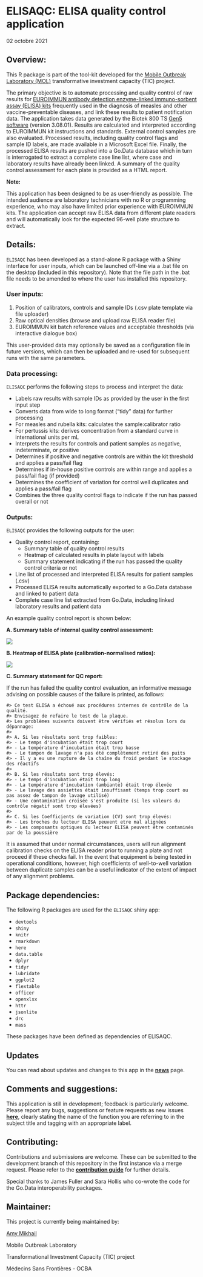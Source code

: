 ELISAQC: ELISA quality control application
================
02 octobre 2021

<!-- README.md is generated from README.Rmd. Please edit that file -->

## Overview:

This R package is part of the tool-kit developed for the [Mobile
Outbreak Laboratory
(MOL)](https://msf-transformation.org/wp-content/uploads/2019/07/Mobile-Lab-Project-Summary-2019.06.13.pdf)
transformative investment capacity (TIC) project.

The primary objective is to automate processing and quality control of
raw results for [EUROIMMUN antibody detection enzyme-linked
immuno-sorbent assay (ELISA)
kits](https://www.euroimmun.com/products/infection-diagnostics/id/vaccine-preventable-diseases/)
frequently used in the diagnosis of measles and other
vaccine-preventable diseases, and link these results to patient
notification data. The application takes data generated by the Biotek
800 TS [Gen5
software](https://www.biotek.com/products/software-robotics-software/gen5-microplate-reader-and-imager-software/)
(version 3.08.01). Results are calculated and interpreted according to
EUROIMMUN kit instructions and standards. External control samples are
also evaluated. Processed results, including quality control flags and
sample ID labels, are made available in a Microsoft Excel file. Finally,
the processed ELISA results are pushed into a Go.Data database which in
turn is interrogated to extract a complete case line list, where case
and laboratory results have already been linked. A summary of the
quality control assessment for each plate is provided as a HTML report.

**Note:**

This application has been designed to be as user-friendly as possible.
The intended audience are laboratory technicians with no R or
programming experience, who may also have limited prior experience with
EUROIMMUN kits. The application can accept raw ELISA data from different
plate readers and will automatically look for the expected 96-well plate
structure to extract.

## Details:

`ELISAQC` has been developed as a stand-alone R package with a Shiny
interface for user inputs, which can be launched off-line via a .bat
file on the desktop (included in this repository). Note that the file
path in the .bat file needs to be amended to where the user has
installed this repository.

### User inputs:

1.  Position of calibrators, controls and sample IDs (.csv plate
    template via file uploader)
2.  Raw optical densities (browse and upload raw ELISA reader file)
3.  EUROIMMUN kit batch reference values and acceptable thresholds (via
    interactive dialogue box)

This user-provided data may optionally be saved as a configuration file
in future versions, which can then be uploaded and re-used for
subsequent runs with the same parameters.

### Data processing:

`ELISAQC` performs the following steps to process and interpret the
data:

-   Labels raw results with sample IDs as provided by the user in the
    first input step
-   Converts data from wide to long format (“tidy” data) for further
    processing
-   For measles and rubella kits: calculates the sample:calibrator ratio
-   For pertussis kits: derives concentration from a standard curve in
    international units per mL
-   Interprets the results for controls and patient samples as negative,
    indeterminate, or positive
-   Determines if positive and negative controls are within the kit
    threshold and applies a pass/fail flag
-   Determines if in-house positive controls are within range and
    applies a pass/fail flag (if provided)
-   Determines the coefficient of variation for control well duplicates
    and applies a pass/fail flag
-   Combines the three quality control flags to indicate if the run has
    passed overall or not

### Outputs:

`ELISAQC` provides the following outputs for the user:

-   Quality control report, containing:
    -   Summary table of quality control results
    -   Heatmap of calculated results in plate layout with labels
    -   Summary statement indicating if the run has passed the quality
        control criteria or not
-   Line list of processed and interpreted ELISA results for patient
    samples (.csv)
-   Processed ELISA results automatically exported to a Go.Data database
    and linked to patient data
-   Complete case line list extracted from Go.Data, including linked
    laboratory results and patient data

An example quality control report is shown below:

**A. Summary table of internal quality control assessment:**

![](Images/QCtable_updated.png?raw=true)

**B. Heatmap of ELISA plate (calibration-normalised ratios):**

![](Images/Plate%20heatmap.png?raw=true)

**C. Summary statement for QC report:**

If the run has failed the quality control evaluation, an informative
message advising on possible causes of the failure is printed, as
follows:

    #> Ce test ELISA a échoué aux procédures internes de contrôle de la qualité.
    #> Envisagez de refaire le test de la plaque.
    #> Les problèmes suivants doivent être vérifiés et résolus lors du dépannage:
    #> 
    #> A. Si les résultats sont trop faibles:
    #> - Le temps d'incubation était trop court
    #> - La température d'incubation était trop basse
    #> - Le tampon de lavage n'a pas été complètement retiré des puits
    #> - Il y a eu une rupture de la chaîne du froid pendant le stockage des réactifs
    #> 
    #> B. Si les résultats sont trop élevés:
    #> - Le temps d'incubation était trop long
    #> - La température d'incubation (ambiante) était trop élevée
    #> - Le lavage des assiettes était insuffisant (temps trop court ou pas assez de tampon de lavage utilisé)
    #> - Une contamination croisée s'est produite (si les valeurs du contrôle négatif sont trop élevées)
    #>  
    #> C. Si les Coefficients de variation (CV) sont trop élevés:
    #> - Les broches du lecteur ELISA peuvent etre mal alignées
    #> - Les composants optiques du lecteur ELISA peuvent être contaminés par de la poussière

It is assumed that under normal circumstances, users will run alignment
calibration checks on the ELISA reader prior to running a plate and not
proceed if these checks fail. In the event that equipment is being
tested in operational conditions, however, high coefficients of
well-to-well variation between duplicate samples can be a useful
indicator of the extent of impact of any alignment problems.

## Package dependencies:

The following R packages are used for the `ELISAQC` shiny app:

-   `devtools`
-   `shiny`
-   `knitr`
-   `rmarkdown`
-   `here`
-   `data.table`
-   `dplyr`
-   `tidyr`
-   `lubridate`
-   `ggplot2`
-   `flextable`
-   `officer`
-   `openxlsx`
-   `httr`
-   `jsonlite`
-   `drc`
-   `mass`

These packages have been defined as dependencies of ELISAQC.

## Updates

You can read about updates and changes to this app in the
**[news](https://github.com/msf-ocba/MOL/blob/master/CHANGELOG.md)**
page.

## Comments and suggestions:

This application is still in development; feedback is particularly
welcome. Please report any bugs, suggestions or feature requests as new
issues **[here](https://github.com/msf-ocba/MOL/issues)**, clearly
stating the name of the function you are referring to in the subject
title and tagging with an appropriate label.

## Contributing:

Contributions and submissions are welcome. These can be submitted to the
development branch of this repository in the first instance via a merge
request. Please refer to the **[contribution
guide](https://github.com/msf-ocba/MOL/blob/master/CONTRIBUTING.md)**
for further details.

Special thanks to James Fuller and Sara Hollis who co-wrote the code for
the Go.Data interoperability packages.

## Maintainer:

This project is currently being maintained by:

[Amy Mikhail](mailto:Amy.Mikhail@barcelona.msf.org)

Mobile Outbreak Laboratory

Transformational Investment Capacity (TIC) project

Médecins Sans Frontières - OCBA

